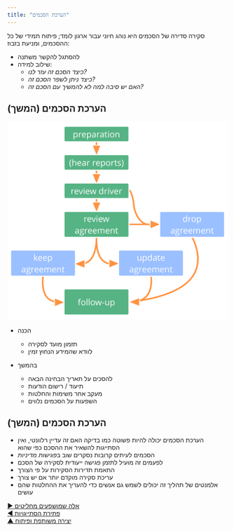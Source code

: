 ```yaml
---
title: "הערכת הסכמים"
---
```



סקירה סדירה של הסכמים היא נוהג חיוני עבור ארגון לומד; פיתוח תמידי של כל ההסכמים, ומניעת בזבוז:

- להסתגל להקשר משתנה
- שילוב למידה: 
    - *כיצד הסכם זה עזר לנו?*
    - *כיצד ניתן לשפר הסכם זה?*
    - *האם יש סיבה למה לא להמשיך עם הסכם זה?*


## הערכת הסכמים (המשך)

![left,fit](img/agreements/evaluate-agreements.png)

- הכנה
    
    - תזמון מועד לסקירה
    - לוודא שהמידע הנחוץ זמין

- בהמשך
    
    - להסכים על תאריך הבחינה הבאה
    - תיעוד / רישום הודעות
    - מעקב אחר משימות והחלטות
    - השפעות על הסכמים נלווים


## הערכת הסכמים (המשך)

- הערכת הסכמים יכולה להיות פשוטה כמו בדיקה האם זה עדיין רלוונטי, ואין הסתייגות להשאיר את ההסכם כפי שהוא 
- הסכמים לעיתים קרובות נסקרים שוב ב*פגישות מדיניות* 
- לפעמים זה מועיל לתזמן פגישה ייעודית לסקירה של הסכם 
- התאמת תדירות הסקירות על פי הצורך
- עריכת סקירה מוקדם יותר אם יש צורך
- אלמנטים של תהליך זה יכולים לשמש גם אנשים כדי להעריך את ההחלטות שהם עושים

[&#9654; אלה שמושפעים מחליטים](those-affected-decide.html)<br/>[&#9664; פתירת הסתייגויות](resolve-objections.html)<br/>[&#9650; יצירה משותפת ופיתוח](co-creation-and-evolution.html)

